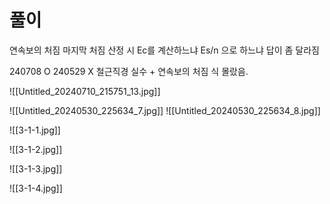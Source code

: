 # 풀이

연속보의 처짐
마지막 처짐 산정 시 Ec를 계산하느냐 Es/n 으로 하느냐 답이 좀 달라짐

240708 O
240529 X 철근직경 실수 + 연속보의 처짐 식 몰랐음.

![[Untitled_20240710_215751_13.jpg]]

![[Untitled_20240530_225634_7.jpg]]
![[Untitled_20240530_225634_8.jpg]]

![[3-1-1.jpg]]

![[3-1-2.jpg]]

![[3-1-3.jpg]]

![[3-1-4.jpg]]